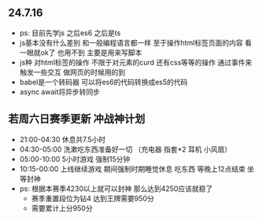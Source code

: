 ## 24.7.16

- ps: 目前先学js 之后es6 之后是ts
- js基本没有什么差别 和一般编程语言都一样 至于操作html标签页面的内容 看一眼就ok了 也用不到 主要是用来写脚本
- js种 对html标签的操作 不限于对元素的curd 还有css等等的操作 通过事件来触发一些交互 做网页的时候用的到
- babel是一个转码器 可以将es6的代码转换成es5的代码
- async await将异步转同步

## 若周六日赛季更新 冲战神计划

- 21:00-04:30 休息共7.5小时
- 04:30-05:00 洗漱吃东西准备好一切 （充电器 指套*2 耳机 小风扇）
- 05:00-10:00 5小时游戏 强制15分钟
- 10:15-00:00 上线继续游戏 期间强制时期睡觉休息 吃东西 等晚上12点结束 坐等封神
- ps: 根据本赛季4230以上就可以封神 那么达到4250应该就稳了
    - 赛季重置段位为钻4 达到王牌需要950分
    - 需要累计上分950分